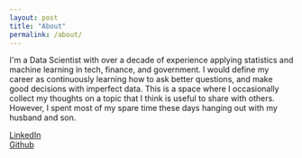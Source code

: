 ```yaml
---
layout: post
title: "About"
permalink: /about/
---
```


I'm a Data Scientist with over a decade of experience applying statistics and machine learning in tech, finance, and government. I would define my career as continuously learning how to ask better questions, and make good decisions with imperfect data. This is a space where I occasionally collect my thoughts on a topic that I think is useful to share with others. However, I spent most of my spare time these days hanging out with my husband and son.

[LinkedIn](https://www.linkedin.com/in/megan-verbakel-9173488b/) <br>
[Github](https://github.com/MVerbakel)
